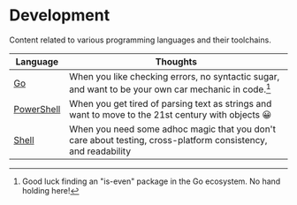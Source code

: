 # Development

Content related to various programming languages and their toolchains.

| Language                 | Thoughts                                                                                                      |
| ------------------------ | ------------------------------------------------------------------------------------------------------------- |
| [Go](go/)                | When you like checking errors, no syntactic sugar, and want to be your own car mechanic in code.[^is-even]    |
| [PowerShell](powershell) | When you get tired of parsing text as strings and want to move to the 21st century with objects 😀            |
| [Shell](shell)           | When you need some adhoc magic that you don't care about testing, cross-platform consistency, and readability |

[^is-even]: Good luck finding an "is-even" package in the Go ecosystem. No hand holding here!
